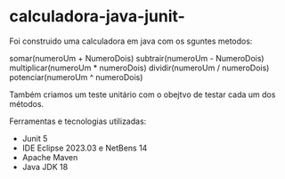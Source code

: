 # calculadora-java-junit-
Foi construido uma calculadora em java com os sguntes metodos:

somar(numeroUm + NumeroDois)
subtrair(numeroUm - NumeroDois)
multiplicar(numeroUm * numeroDois)
dividir(numeroUm / numeroDois)
potenciar(numeroUm ^ numeroDois) 

Também criamos um teste unitário com o obejtvo de testar cada um dos métodos.

Ferramentas e tecnologias utilizadas:
- Junit 5
- IDE Eclipse 2023.03 e NetBens 14
- Apache Maven
- Java JDK 18